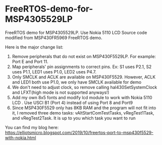 # FreeRTOS-demo-for-MSP4305529LP
FreeRTOS demo for MSP4305529LP. Use Nokia 5110 LCD
Source code modified from MSP430FR5969 FreeRTOS demo.

Here is the major change list:

1. Remove peripherals that do not exist on MSP430F5529LP. For example: Port E and Port 11.
2. Map peripherals' pin assignments to correct pins. Ex: S1 uses  P2.1, S2 uses P1.1, LED1 uses P1.0, LED2 uses P4.7. 
3. Only SMCLK and ACLK are available on MSP430F5529. However, ACLK and LED1 both use P1.0, we only have SMCLK available for demo
4. We don't need to adjust clock, so remove calling hal430SetSystemClock and LFXT(high mode is not supported anyways!)
5. Add my own 8x5 fonts and modify lcd module to work with Nokia 5110 LCD . Use USCI B1 (Port 4) instead of using Port 8 and Port9
6. Since MSP430F5529 only has 8KB RAM and the program will not fit into it, I removed three demo tasks: vAltStartComTestTasks, vRegTest1Task, and vRegTest2Task. It is up to you which task you want to run

You can find my blog here: https://elliotsmicro.blogspot.com/2019/10/freertos-port-to-msp430f5529-with-nokia.html
